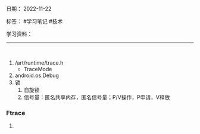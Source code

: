 日期： 2022-11-22

标签： #学习笔记 #技术

学习资料： 


---
<br>

1. /art/runtime/trace.h
	- TraceMode 
2. android.os.Debug
3. 锁
	1. 自旋锁
	2. 信号量：匿名共享内存，匿名信号量；P/V操作，P申请，V释放

### Ftrace
1. 